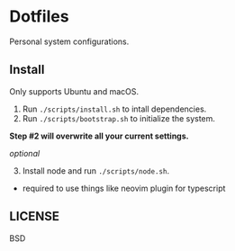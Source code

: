 # Dotfiles

Personal system configurations.

## Install

Only supports Ubuntu and macOS.

1. Run `./scripts/install.sh` to intall dependencies.
2. Run `./scripts/bootstrap.sh` to initialize the system.

**Step #2 will overwrite all your current settings.**

*optional*

3. Install node and run `./scripts/node.sh`.
  - required to use things like neovim plugin for typescript

## LICENSE

BSD
